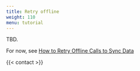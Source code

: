 ```yaml
---
title: Retry offline
weight: 110
menu: tutorial
---
```


TBD.

For now, see [How to Retry Offline Calls to Sync Data](/articles/how-to-retry-offline-sync-data)

{{< contact >}}
